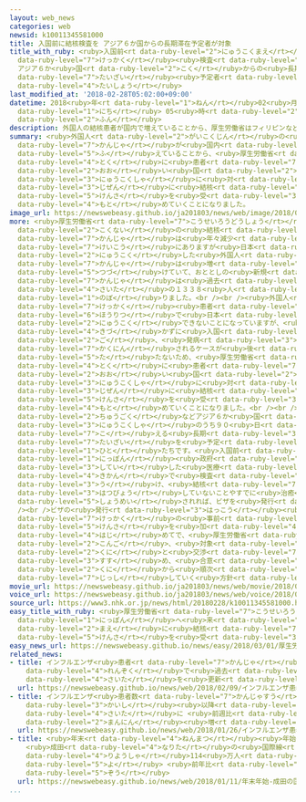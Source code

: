 ```yaml
---
layout: web_news
categories: web
newsid: k10011345581000
title: 入国前に結核検査を アジア６か国からの長期滞在予定者が対象
title_with_ruby: <ruby>入国前<rt data-ruby-level="2">にゅうこくまえ</rt></ruby>に<ruby>結核<rt
  data-ruby-level="7">けっかく</rt></ruby><ruby>検査<rt data-ruby-level="5">けんさ</rt></ruby>を
  アジア６か<ruby>国<rt data-ruby-level="2">こく</rt></ruby>からの<ruby>長期<rt data-ruby-level="3">ちょうき</rt></ruby><ruby>滞在<rt
  data-ruby-level="7">たいざい</rt></ruby><ruby>予定者<rt data-ruby-level="3">よていしゃ</rt></ruby>が<ruby>対象<rt
  data-ruby-level="4">たいしょう</rt></ruby>
last_modified_at: '2018-02-28T05:02:00+09:00'
datetime: 2018<ruby>年<rt data-ruby-level="1">ねん</rt></ruby>02<ruby>月<rt data-ruby-level="1">がつ</rt></ruby>28<ruby>日<rt
  data-ruby-level="1">にち</rt></ruby> 05<ruby>時<rt data-ruby-level="2">じ</rt></ruby>02<ruby>分<rt
  data-ruby-level="2">ふん</rt></ruby>
description: 外国人の結核患者が国内で増えていることから、厚生労働省はフィリピンなど特に患者が多い国からの入国者に対し、事前に結核の検査を受けるよう求めていくことになりました。
summary: <ruby>外国人<rt data-ruby-level="2">がいこくじん</rt></ruby>の<ruby>結核<rt data-ruby-level="7">けっかく</rt></ruby><ruby>患者<rt
  data-ruby-level="7">かんじゃ</rt></ruby>が<ruby>国内<rt data-ruby-level="2">こくない</rt></ruby>で<ruby>増<rt
  data-ruby-level="5">ふ</rt></ruby>えていることから、<ruby>厚生労働省<rt data-ruby-level="7">こうせいろうどうしょう</rt></ruby>はフィリピンなど<ruby>特<rt
  data-ruby-level="4">とく</rt></ruby>に<ruby>患者<rt data-ruby-level="7">かんじゃ</rt></ruby>が<ruby>多<rt
  data-ruby-level="2">おお</rt></ruby>い<ruby>国<rt data-ruby-level="2">くに</rt></ruby>からの<ruby>入国者<rt
  data-ruby-level="3">にゅうこくしゃ</rt></ruby>に<ruby>対<rt data-ruby-level="3">たい</rt></ruby>し、<ruby>事前<rt
  data-ruby-level="3">じぜん</rt></ruby>に<ruby>結核<rt data-ruby-level="7">けっかく</rt></ruby>の<ruby>検査<rt
  data-ruby-level="5">けんさ</rt></ruby>を<ruby>受<rt data-ruby-level="3">う</rt></ruby>けるよう<ruby>求<rt
  data-ruby-level="4">もと</rt></ruby>めていくことになりました。
image_url: https://newswebeasy.github.io/ja201803/news/web/image/2018/02/28/K10011345581_1802280521_1802280523_01_03.jpg
more: <ruby>厚生労働省<rt data-ruby-level="7">こうせいろうどうしょう</rt></ruby>によりますと、<ruby>国内<rt
  data-ruby-level="2">こくない</rt></ruby>の<ruby>結核<rt data-ruby-level="7">けっかく</rt></ruby><ruby>患者<rt
  data-ruby-level="7">かんじゃ</rt></ruby>は<ruby>年々減少<rt data-ruby-level="5">ねんねんげんしょう</rt></ruby><ruby>傾向<rt
  data-ruby-level="7">けいこう</rt></ruby>にありますが<ruby>日本<rt data-ruby-level="1">にっぽん</rt></ruby>に<ruby>入国<rt
  data-ruby-level="2">にゅうこく</rt></ruby>した<ruby>外国人<rt data-ruby-level="2">がいこくじん</rt></ruby>の<ruby>患者<rt
  data-ruby-level="7">かんじゃ</rt></ruby>は<ruby>増<rt data-ruby-level="5">ふ</rt></ruby>え<ruby>続<rt
  data-ruby-level="5">つづ</rt></ruby>けていて、おととしの<ruby>新規<rt data-ruby-level="5">しんき</rt></ruby><ruby>患者<rt
  data-ruby-level="7">かんじゃ</rt></ruby>は<ruby>過去<rt data-ruby-level="5">かこ</rt></ruby><ruby>最多<rt
  data-ruby-level="4">さいた</rt></ruby>の１３３８<ruby>人<rt data-ruby-level="1">にん</rt></ruby>に<ruby>上<rt
  data-ruby-level="1">のぼ</rt></ruby>りました。<br /><br /><ruby>外国人<rt data-ruby-level="2">がいこくじん</rt></ruby>の<ruby>結核<rt
  data-ruby-level="7">けっかく</rt></ruby><ruby>患者<rt data-ruby-level="7">かんじゃ</rt></ruby>は<ruby>法律<rt
  data-ruby-level="6">ほうりつ</rt></ruby>で<ruby>日本<rt data-ruby-level="1">にっぽん</rt></ruby>に<ruby>入国<rt
  data-ruby-level="2">にゅうこく</rt></ruby>できないことになっていますが、<ruby>感染<rt data-ruby-level="7">かんせん</rt></ruby>に<ruby>気付<rt
  data-ruby-level="4">きづ</rt></ruby>かずに<ruby>入国<rt data-ruby-level="2">にゅうこく</rt></ruby>しその<ruby>後<rt
  data-ruby-level="2">ご</rt></ruby>、<ruby>発病<rt data-ruby-level="3">はつびょう</rt></ruby>が<ruby>確認<rt
  data-ruby-level="7">かくにん</rt></ruby>されるケースが<ruby>後<rt data-ruby-level="2">あと</rt></ruby>を<ruby>絶<rt
  data-ruby-level="5">た</rt></ruby>たないため、<ruby>厚生労働省<rt data-ruby-level="7">こうせいろうどうしょう</rt></ruby>は<ruby>特<rt
  data-ruby-level="4">とく</rt></ruby>に<ruby>患者<rt data-ruby-level="7">かんじゃ</rt></ruby>が<ruby>多<rt
  data-ruby-level="2">おお</rt></ruby>い<ruby>国<rt data-ruby-level="2">くに</rt></ruby>からの<ruby>入国者<rt
  data-ruby-level="3">にゅうこくしゃ</rt></ruby>に<ruby>対<rt data-ruby-level="3">たい</rt></ruby>し、<ruby>事前<rt
  data-ruby-level="3">じぜん</rt></ruby>に<ruby>結核<rt data-ruby-level="7">けっかく</rt></ruby>の<ruby>検査<rt
  data-ruby-level="5">けんさ</rt></ruby>を<ruby>受<rt data-ruby-level="3">う</rt></ruby>けるよう<ruby>求<rt
  data-ruby-level="4">もと</rt></ruby>めていくことになりました。<br /><br /><ruby>対象<rt data-ruby-level="4">たいしょう</rt></ruby>となるのはフィリピンや<ruby>中国<rt
  data-ruby-level="2">ちゅうごく</rt></ruby>などアジア６か<ruby>国<rt data-ruby-level="2">こく</rt></ruby>からの<ruby>入国者<rt
  data-ruby-level="3">にゅうこくしゃ</rt></ruby>のうち９０<ruby>日<rt data-ruby-level="1">にち</rt></ruby>を<ruby>超<rt
  data-ruby-level="7">こ</rt></ruby>える<ruby>長期<rt data-ruby-level="3">ちょうき</rt></ruby><ruby>滞在<rt
  data-ruby-level="7">たいざい</rt></ruby>を<ruby>予定<rt data-ruby-level="3">よてい</rt></ruby>している<ruby>人<rt
  data-ruby-level="1">ひと</rt></ruby>たちです。<ruby>入国前<rt data-ruby-level="2">にゅうこくまえ</rt></ruby>に<ruby>日本<rt
  data-ruby-level="1">にっぽん</rt></ruby><ruby>政府<rt data-ruby-level="5">せいふ</rt></ruby>が<ruby>指定<rt
  data-ruby-level="3">してい</rt></ruby>した<ruby>医療<rt data-ruby-level="7">いりょう</rt></ruby><ruby>機関<rt
  data-ruby-level="4">きかん</rt></ruby>で<ruby>検査<rt data-ruby-level="5">けんさ</rt></ruby>を<ruby>受<rt
  data-ruby-level="3">う</rt></ruby>け、<ruby>結核<rt data-ruby-level="7">けっかく</rt></ruby>を<ruby>発病<rt
  data-ruby-level="3">はつびょう</rt></ruby>していないことやすでに<ruby>治癒<rt data-ruby-level="7">ちゆ</rt></ruby>していることが<ruby>証明<rt
  data-ruby-level="5">しょうめい</rt></ruby>されれば、ビザを<ruby>発行<rt data-ruby-level="3">はっこう</rt></ruby>します。<br
  /><br />ビザの<ruby>発行<rt data-ruby-level="3">はっこう</rt></ruby><ruby>要件<rt data-ruby-level="5">ようけん</rt></ruby>に<ruby>結核<rt
  data-ruby-level="7">けっかく</rt></ruby>の<ruby>事前<rt data-ruby-level="3">じぜん</rt></ruby><ruby>検査<rt
  data-ruby-level="5">けんさ</rt></ruby>を<ruby>加<rt data-ruby-level="4">くわ</rt></ruby>えるのは<ruby>初<rt
  data-ruby-level="4">はじ</rt></ruby>めてで、<ruby>厚生労働省<rt data-ruby-level="7">こうせいろうどうしょう</rt></ruby>は<ruby>今後<rt
  data-ruby-level="2">こんご</rt></ruby>、<ruby>対象<rt data-ruby-level="4">たいしょう</rt></ruby>の<ruby>国<rt
  data-ruby-level="2">くに</rt></ruby>と<ruby>交渉<rt data-ruby-level="7">こうしょう</rt></ruby>を<ruby>進<rt
  data-ruby-level="3">すす</rt></ruby>め、<ruby>合意<rt data-ruby-level="3">ごうい</rt></ruby>できた<ruby>国<rt
  data-ruby-level="2">くに</rt></ruby>から<ruby>順次<rt data-ruby-level="4">じゅんじ</rt></ruby>、<ruby>実施<rt
  data-ruby-level="7">じっし</rt></ruby>していく<ruby>方針<rt data-ruby-level="6">ほうしん</rt></ruby>です。
movie_url: https://newswebeasy.github.io/ja201803/news/web/movie/2018/02/28/k10011345581_201802280521_201802280523.mp4
voice_url: https://newswebeasy.github.io/ja201803/news/web/voice/2018/02/28/k10011345581_201802280521_201802280523.mp3
source_url: https://www3.nhk.or.jp/news/html/20180228/k10011345581000.html
easy_title_with_ruby: <ruby>厚生労働省<rt data-ruby-level="7">こうせいろうどうしょう</rt></ruby>「<ruby>日本<rt
  data-ruby-level="1">にっぽん</rt></ruby>へ<ruby>来<rt data-ruby-level="2">く</rt></ruby>る<ruby>前<rt
  data-ruby-level="2">まえ</rt></ruby>に<ruby>結核<rt data-ruby-level="7">けっかく</rt></ruby>の<ruby>検査<rt
  data-ruby-level="5">けんさ</rt></ruby>を<ruby>受<rt data-ruby-level="3">う</rt></ruby>けてほしい」
easy_news_url: https://newswebeasy.github.io/news/easy/2018/03/01/厚生労働省日本へ来る前に結核の検査を受けてほしい
related_news:
- title: インフルエンザ<ruby>患者<rt data-ruby-level="7">かんじゃ</rt></ruby> ３<ruby>週<rt data-ruby-level="2">しゅう</rt></ruby><ruby>連続<rt
    data-ruby-level="4">れんぞく</rt></ruby>で<ruby>過去<rt data-ruby-level="5">かこ</rt></ruby><ruby>最多<rt
    data-ruby-level="4">さいた</rt></ruby>を<ruby>更新<rt data-ruby-level="7">こうしん</rt></ruby>
  url: https://newswebeasy.github.io/news/web/2018/02/09/インフルエンザ患者-3週連続で過去最多を更新
- title: インフルエンザ<ruby>患者数<rt data-ruby-level="7">かんじゃすう</rt></ruby> <ruby>統計<rt data-ruby-level="5">とうけい</rt></ruby><ruby>開始<rt
    data-ruby-level="3">かいし</rt></ruby><ruby>以降<rt data-ruby-level="6">いこう</rt></ruby><ruby>最多<rt
    data-ruby-level="4">さいた</rt></ruby>に <ruby>前週比<rt data-ruby-level="5">ぜんしゅうひ</rt></ruby>112<ruby>万人<rt
    data-ruby-level="2">まんにん</rt></ruby><ruby>増<rt data-ruby-level="5">ぞう</rt></ruby>
  url: https://newswebeasy.github.io/news/web/2018/01/26/インフルエンザ患者数-統計開始以降最多に-前週比112万人増
- title: <ruby>年末<rt data-ruby-level="4">ねんまつ</rt></ruby><ruby>年始<rt data-ruby-level="3">ねんし</rt></ruby>
    <ruby>成田<rt data-ruby-level="4">なりた</rt></ruby>の<ruby>国際線<rt data-ruby-level="5">こくさいせん</rt></ruby><ruby>利用者<rt
    data-ruby-level="4">りようしゃ</rt></ruby>114<ruby>万人<rt data-ruby-level="2">まんにん</rt></ruby><ruby>余<rt
    data-ruby-level="5">よ</rt></ruby> <ruby>前年比<rt data-ruby-level="5">ぜんねんひ</rt></ruby>５％<ruby>増<rt
    data-ruby-level="5">ぞう</rt></ruby>
  url: https://newswebeasy.github.io/news/web/2018/01/11/年末年始-成田の国際線利用者114万人余-前年比5増
...
```

